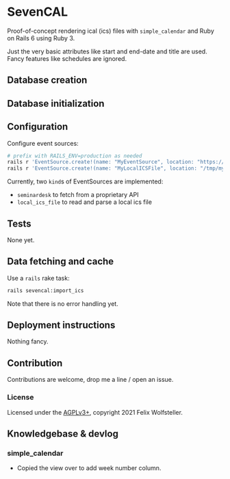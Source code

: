 # SevenCAL

Proof-of-concept rendering ical (ics) files with `simple_calendar` and Ruby on
Rails 6 using Ruby 3.

Just the very basic attributes like start and end-date and title are used. Fancy
features like schedules are ignored.

## Database creation

## Database initialization

## Configuration

Configure event sources:

```bash
# prefix with RAILS_ENV=production as needed
rails r 'EventSource.create!(name: "MyEventSource", location: "https://myseminardeskurl", kind: "seminardesk")'
rails r 'EventSource.create!(name: "MyLocalICSFile", location: "/tmp/myfile.ics", kind: "local_ics_file")'
```

Currently, two `kind`s of EventSources are implemented:

  * `seminardesk` to fetch from a proprietary API
  * `local_ics_file` to read and parse a local ics file


## Tests

None yet.

## Data fetching and cache

Use a `rails` rake task:

```bash
rails sevencal:import_ics
```

Note that there is no error handling yet.

## Deployment instructions

Nothing fancy.

## Contribution

Contributions are welcome, drop me a line / open an issue.

### License

Licensed under the [AGPLv3+](LICENSE.txt), copyright 2021 Felix Wolfsteller.

## Knowledgebase & devlog

### simple_calendar

* Copied the view over to add week number column.
